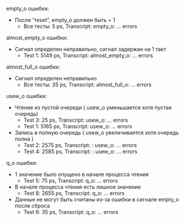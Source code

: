 empty_o ошибки:
- После “reset”, empty_o должен быть = 1
  + Все тесты:  5 ps, Transcript: empty_o: ... errors

almost_empty_o ошибки:
- Сигнал определен неправильно, сигнал задержан на 1 такт
  + Test 1: 5149 ps, Transcript: almost_empty_o: ... errors

almost_full_o ошибки:
- Сигнал определен неправильно
  + Все тесты: 35 ps, Transcript: almost_full_o: ... errors

usew_o ошибки:
- Чтение из пустой очереди ( usew_o уменьшается хотя пустая очередь)
  + Test 3: 25 ps, Transcript: usew_o: ... errors
  + Test 1: 5165 ps, Transcript: usew_o: ... errors
- Запись в полную очередь ( usew_o увеличивается хотя очередь полна )
  + Test 2: 2575 ps, Transcript: : usew_o: ... errors
  + Test 4: 2585 ps, Transcript: : usew_o: ... errors

q_o ошибки:
- 1 значение было опущено в начале процесса чтения
  + Test 5: 75 ps, Transcript: q_o: ... errors
- В начале процесса чтения есть лишное значение
  + Test 8: 2655 ps, Transcript: q_o: ... errors
- Данные не могут быть считаны из-за ошибки в сигнале empty_o после сброса
  + Test 6: 35 ps, Transcript: q_o: ... errors